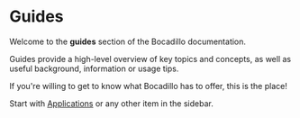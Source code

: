 # Guides

Welcome to the **guides** section of the Bocadillo documentation.

Guides provide a high-level overview of key topics and concepts, as well as useful background, information or usage tips.

If you're willing to get to know what Bocadillo has to offer, this is the place!

Start with [Applications](./app.md) or any other item in the sidebar.
